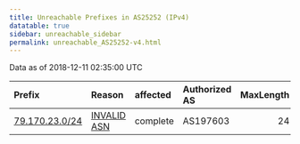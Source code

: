 ```yaml
---
title: Unreachable Prefixes in AS25252 (IPv4)
datatable: true
sidebar: unreachable_sidebar
permalink: unreachable_AS25252-v4.html
---
```


Data as of 2018-12-11 02:35:00 UTC


<div class="datatable-begin"></div>

| Prefix                                                 | Reason                                                                                                | affected   | Authorized AS   |   MaxLength | Anchor                                         |   unreachable /24s |
|:-------------------------------------------------------|:------------------------------------------------------------------------------------------------------|:-----------|:----------------|------------:|:-----------------------------------------------|-------------------:|
| [79.170.23.0/24](https://stat.ripe.net/79.170.23.0/24) | [INVALID ASN](https://rpki-validator.ripe.net/announcement-preview?asn=AS25252&prefix=79.170.23.0/24) | complete   | AS197603        |          24 | [RIPE](unreachable_RIPE_NCC_RPKI_Root-v4.html) |                  1 |

<div class="datatable-end"></div>